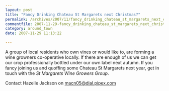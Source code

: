 ```yaml
---
layout: post
title: "Fancy Drinking Chateau St Margarets next Christmas?"
permalink: /archives/2007/11/fancy_drinking_chateau_st_margarets_next_christmas.html
commentfile: 2007-11-29-fancy_drinking_chateau_st_margarets_next_christmas
category: around_town
date: 2007-11-29 11:13:22

---
```


A group of local residents who own vines or would like to, are forming a wine growners co-operative locally. If there are enough of us we can get our crop professionally bottled under our own label next autumn. If you fancy joining us and quoffing some Chateau St Margarets next year, get in touch with the *St Margarets Wine Growers Group*.

Contact Hazelle Jackson on <macn05@dial.pipex.com>
